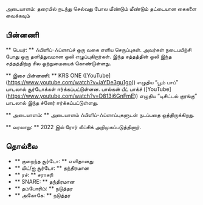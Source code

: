 அடையாளம்: தரையில் நடந்து செல்வது போல மீண்டும் மீண்டும் தட்டையான கைகளை வைக்கவும்

## பின்னணி

** பெயர்: ** ஃபிளிப்-ஃப்ளாப்ச் ஒரு வகை எளிய செருப்புகள். அவர்கள் நடைபயிற்சி போது
ஒரு தனித்துவமான ஒலி எழுப்புகிறார்கள். இந்த சத்தத்தின் ஒலி இந்த சத்தத்திற்கு சில
ஒற்றுமையைக் கொண்டுள்ளது.

** இசை பின்னணி: ** KRS ONE ([YouTube]
(https://www.youtube.com/watch?v=iaYDe3gu1go)) எழுதிய “பூம் பாப்” பாடலால்
சூர்டோக்கள் ஈர்க்கப்பட்டுள்ளன. பால்கன் பீட் பாக்ச் ([YouTube]
(https://www.youtube.com/watch?v=D813i6GnFmE)) எழுதிய “டிசிட்டல் குரங்கு”
பாடலால் இந்த ச்னேர் ஈர்க்கப்பட்டுள்ளது.

** அடையாளம்: ** அடையாளம் ஃபிளிப்-ஃப்ளாப்புகளுடன் நடப்பதை ஒத்திருக்கிறது.

** வரலாறு: ** 2022 இல் ரோர் லீப்சிக் அறிமுகப்படுத்தினார்.

## தொல்லை

* ** குறைந்த சூர்டோ: ** எளிதானது
* ** மிட்/ஐ சூர்டோ: ** தந்திரமான
* ** ரச்: ** சராசரி
* ** SNARE: ** தந்திரமான
* ** தம்போரிம்: ** நடுத்தர
* ** அகோகே: ** நடுத்தர
